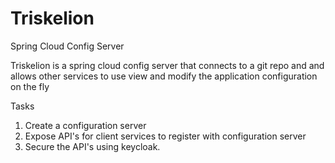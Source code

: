 # Triskelion
Spring Cloud Config Server

Triskelion is a spring cloud config server that connects to a git repo and and allows other services to use view and modify the application configuration on the fly

Tasks
1. Create a configuration server
2. Expose API's for client services to register with configuration server
3. Secure the API's using keycloak.
